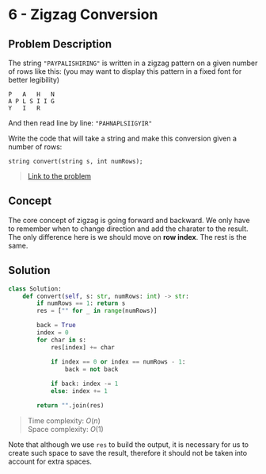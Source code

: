 # 6 - Zigzag Conversion

## Problem Description

The string `"PAYPALISHIRING"` is written in a zigzag pattern on a given number of rows like this: (you may want to display this pattern in a fixed font for better legibility)

```text
P   A   H   N
A P L S I I G
Y   I   R
```

And then read line by line: `"PAHNAPLSIIGYIR"`

Write the code that will take a string and make this conversion given a number of rows:

```text
string convert(string s, int numRows);
```

> [Link to the problem](https://leetcode.com/problems/zigzag-conversion/)

## Concept

The core concept of zigzag is going forward and backward. We only have to remember when to change direction and add the charater to the result. The only difference here is we should move on **row index**. The rest is the same.

## Solution

```python
class Solution:
    def convert(self, s: str, numRows: int) -> str:
        if numRows == 1: return s
        res = ["" for _ in range(numRows)]

        back = True
        index = 0
        for char in s:
            res[index] += char

            if index == 0 or index == numRows - 1:
                back = not back
            
            if back: index -= 1
            else: index += 1

        return "".join(res)
```

> Time complexity: $O(n)$ \
> Space complexity: $O(1)$

Note that although we use `res` to build the output, it is necessary for us to create such space to save the result, therefore it should not be taken into account for extra spaces.

